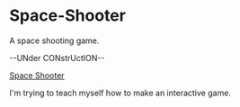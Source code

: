 # Space-Shooter
A space shooting game.

--UNder CONstrUctION--

<a href="https://space-shooter.pages.dev/">Space Shooter</a>

I'm trying to teach myself how to make an interactive game.
